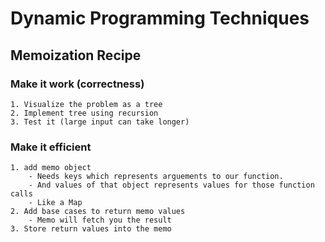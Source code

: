 # Dynamic Programming Techniques

## Memoization Recipe

### Make it work (correctness)

    1. Visualize the problem as a tree
    2. Implement tree using recursion
    3. Test it (large input can take longer)

### Make it efficient

    1. add memo object
        - Needs keys which represents arguements to our function.
        - And values of that object represents values for those function calls
        - Like a Map
    2. Add base cases to return memo values
        - Memo will fetch you the result
    3. Store return values into the memo
